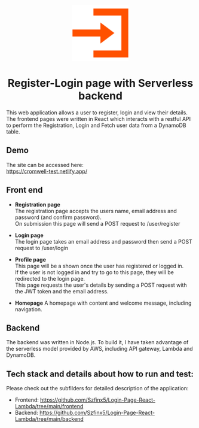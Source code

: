 <div align="center">
    <img src="./img/account-login-128.png" alt="logo" width="150"/>

<h1 align="center">Register-Login page with Serverless backend </h1>
</div>
    

This web application  allows a user to register, login and view their details.
The frontend pages were written in React which interacts with a restful API to perform the Registration, Login and Fetch user data
from a DynamoDB table.       

## Demo

The site can be accessed here:                         
https://cromwell-test.netlify.app/

## Front end
- **Registration page**  
The registration page accepts the users name, email address and password (and confirm
password).   
On submission this page will send a POST request to /user/register   

- **Login page**  
The login page takes an email address and password then send a POST
request to /user/login

- **Profile page**     
This page will be a shown once the user has registered or logged in.    
If the user is not logged in and try to go to this page, they will be redirected to the login page.    
This page requests the user's details by sending a POST request with the JWT token and the email address.    

- **Homepage**
A homepage with content and welcome message, including navigation.

## Backend
The backend was written in Node.js. To build it, I have taken advantage of the serverless model provided by AWS, 
including API gateway, Lambda and DynamoDB.

## Tech stack and details about how to run and test:
Please check out the subfilders for detailed description of the application:       
- Frontend: https://github.com/Szfinx5/Login-Page-React-Lambda/tree/main/frontend        
- Backend: https://github.com/Szfinx5/Login-Page-React-Lambda/tree/main/backend
